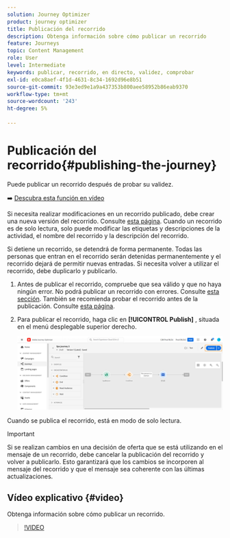 ```yaml
---
solution: Journey Optimizer
product: journey optimizer
title: Publicación del recorrido
description: Obtenga información sobre cómo publicar un recorrido
feature: Journeys
topic: Content Management
role: User
level: Intermediate
keywords: publicar, recorrido, en directo, validez, comprobar
exl-id: e0ca8aef-4f1d-4631-8c34-1692d96e8b51
source-git-commit: 93e3ed9e1a9a437353b800aee58952b86eab9370
workflow-type: tm+mt
source-wordcount: '243'
ht-degree: 5%

---
```


# Publicación del recorrido{#publishing-the-journey}

Puede publicar un recorrido después de probar su validez.

➡️ [Descubra esta función en vídeo](#video)

Si necesita realizar modificaciones en un recorrido publicado, debe crear una nueva versión del recorrido. Consulte [esta página](../building-journeys/journey.md). Cuando un recorrido es de solo lectura, solo puede modificar las etiquetas y descripciones de la actividad, el nombre del recorrido y la descripción del recorrido.

Si detiene un recorrido, se detendrá de forma permanente. Todas las personas que entran en el recorrido serán detenidas permanentemente y el recorrido dejará de permitir nuevas entradas. Si necesita volver a utilizar el recorrido, debe duplicarlo y publicarlo.

1. Antes de publicar el recorrido, compruebe que sea válido y que no haya ningún error. No podrá publicar un recorrido con errores. Consulte [esta sección](../building-journeys/troubleshooting.md#checking-for-errors-before-testing). También se recomienda probar el recorrido antes de la publicación. Consulte [esta página](../building-journeys/testing-the-journey.md).
1. Para publicar el recorrido, haga clic en **[!UICONTROL Publish]** , situada en el menú desplegable superior derecho.

   ![](assets/journeyuc1_18.png)

Cuando se publica el recorrido, está en modo de solo lectura.

>[!IMPORTANT]
>
>Si se realizan cambios en una decisión de oferta que se está utilizando en el mensaje de un recorrido, debe cancelar la publicación del recorrido y volver a publicarlo.  Esto garantizará que los cambios se incorporen al mensaje del recorrido y que el mensaje sea coherente con las últimas actualizaciones.

## Vídeo explicativo {#video}

Obtenga información sobre cómo publicar un recorrido.

>[!VIDEO](https://video.tv.adobe.com/v/334238?quality=12)